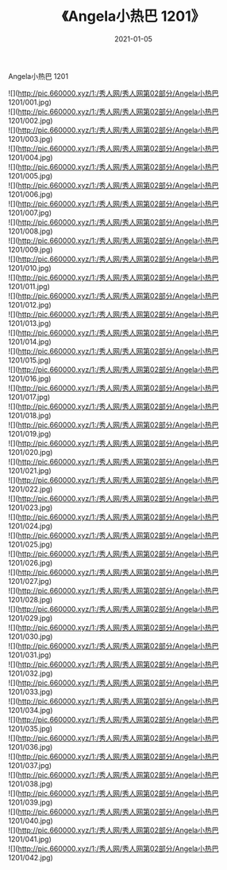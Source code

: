﻿---
layout: post
title:  《Angela小热巴 1201》
date:   2021-01-05
img: http://pic.660000.xyz/1:/秀人网/秀人网第02部分/Angela小热巴 1201/000.jpg
categories: [美女, 清纯, 唯美]
---

Angela小热巴 1201

  ![](http://pic.660000.xyz/1:/秀人网/秀人网第02部分/Angela小热巴 1201/001.jpg) <br> ![](http://pic.660000.xyz/1:/秀人网/秀人网第02部分/Angela小热巴 1201/002.jpg) <br> ![](http://pic.660000.xyz/1:/秀人网/秀人网第02部分/Angela小热巴 1201/003.jpg) <br> ![](http://pic.660000.xyz/1:/秀人网/秀人网第02部分/Angela小热巴 1201/004.jpg) <br> ![](http://pic.660000.xyz/1:/秀人网/秀人网第02部分/Angela小热巴 1201/005.jpg) <br> ![](http://pic.660000.xyz/1:/秀人网/秀人网第02部分/Angela小热巴 1201/006.jpg) <br> ![](http://pic.660000.xyz/1:/秀人网/秀人网第02部分/Angela小热巴 1201/007.jpg) <br> ![](http://pic.660000.xyz/1:/秀人网/秀人网第02部分/Angela小热巴 1201/008.jpg) <br> ![](http://pic.660000.xyz/1:/秀人网/秀人网第02部分/Angela小热巴 1201/009.jpg) <br> ![](http://pic.660000.xyz/1:/秀人网/秀人网第02部分/Angela小热巴 1201/010.jpg) <br> ![](http://pic.660000.xyz/1:/秀人网/秀人网第02部分/Angela小热巴 1201/011.jpg) <br> ![](http://pic.660000.xyz/1:/秀人网/秀人网第02部分/Angela小热巴 1201/012.jpg) <br> ![](http://pic.660000.xyz/1:/秀人网/秀人网第02部分/Angela小热巴 1201/013.jpg) <br> ![](http://pic.660000.xyz/1:/秀人网/秀人网第02部分/Angela小热巴 1201/014.jpg) <br> ![](http://pic.660000.xyz/1:/秀人网/秀人网第02部分/Angela小热巴 1201/015.jpg) <br> ![](http://pic.660000.xyz/1:/秀人网/秀人网第02部分/Angela小热巴 1201/016.jpg) <br> ![](http://pic.660000.xyz/1:/秀人网/秀人网第02部分/Angela小热巴 1201/017.jpg) <br> ![](http://pic.660000.xyz/1:/秀人网/秀人网第02部分/Angela小热巴 1201/018.jpg) <br> ![](http://pic.660000.xyz/1:/秀人网/秀人网第02部分/Angela小热巴 1201/019.jpg) <br> ![](http://pic.660000.xyz/1:/秀人网/秀人网第02部分/Angela小热巴 1201/020.jpg) <br> ![](http://pic.660000.xyz/1:/秀人网/秀人网第02部分/Angela小热巴 1201/021.jpg) <br> ![](http://pic.660000.xyz/1:/秀人网/秀人网第02部分/Angela小热巴 1201/022.jpg) <br> ![](http://pic.660000.xyz/1:/秀人网/秀人网第02部分/Angela小热巴 1201/023.jpg) <br> ![](http://pic.660000.xyz/1:/秀人网/秀人网第02部分/Angela小热巴 1201/024.jpg) <br> ![](http://pic.660000.xyz/1:/秀人网/秀人网第02部分/Angela小热巴 1201/025.jpg) <br> ![](http://pic.660000.xyz/1:/秀人网/秀人网第02部分/Angela小热巴 1201/026.jpg) <br> ![](http://pic.660000.xyz/1:/秀人网/秀人网第02部分/Angela小热巴 1201/027.jpg) <br> ![](http://pic.660000.xyz/1:/秀人网/秀人网第02部分/Angela小热巴 1201/028.jpg) <br> ![](http://pic.660000.xyz/1:/秀人网/秀人网第02部分/Angela小热巴 1201/029.jpg) <br> ![](http://pic.660000.xyz/1:/秀人网/秀人网第02部分/Angela小热巴 1201/030.jpg) <br> ![](http://pic.660000.xyz/1:/秀人网/秀人网第02部分/Angela小热巴 1201/031.jpg) <br> ![](http://pic.660000.xyz/1:/秀人网/秀人网第02部分/Angela小热巴 1201/032.jpg) <br> ![](http://pic.660000.xyz/1:/秀人网/秀人网第02部分/Angela小热巴 1201/033.jpg) <br> ![](http://pic.660000.xyz/1:/秀人网/秀人网第02部分/Angela小热巴 1201/034.jpg) <br> ![](http://pic.660000.xyz/1:/秀人网/秀人网第02部分/Angela小热巴 1201/035.jpg) <br> ![](http://pic.660000.xyz/1:/秀人网/秀人网第02部分/Angela小热巴 1201/036.jpg) <br> ![](http://pic.660000.xyz/1:/秀人网/秀人网第02部分/Angela小热巴 1201/037.jpg) <br> ![](http://pic.660000.xyz/1:/秀人网/秀人网第02部分/Angela小热巴 1201/038.jpg) <br> ![](http://pic.660000.xyz/1:/秀人网/秀人网第02部分/Angela小热巴 1201/039.jpg) <br> ![](http://pic.660000.xyz/1:/秀人网/秀人网第02部分/Angela小热巴 1201/040.jpg) <br> ![](http://pic.660000.xyz/1:/秀人网/秀人网第02部分/Angela小热巴 1201/041.jpg) <br> ![](http://pic.660000.xyz/1:/秀人网/秀人网第02部分/Angela小热巴 1201/042.jpg) <br>